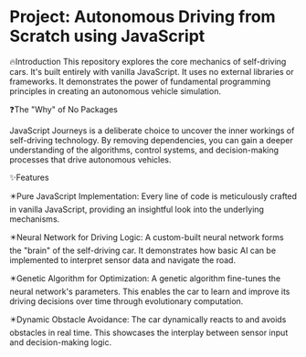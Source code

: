 # Project: Autonomous Driving from Scratch using JavaScript
🔥Introduction
This repository explores the core mechanics of self-driving cars. It's built entirely with vanilla JavaScript. It uses no external libraries or frameworks. It demonstrates the power of fundamental programming principles in creating an autonomous vehicle simulation.

❓The "Why" of No Packages

JavaScript Journeys is a deliberate choice to uncover the inner workings of self-driving technology. 
By removing dependencies, you can gain a deeper understanding of the algorithms, control systems, and decision-making processes that drive autonomous vehicles.

✨Features

✴️Pure JavaScript Implementation: Every line of code is meticulously crafted in vanilla JavaScript, providing an insightful look into the underlying mechanisms.

✴️Neural Network for Driving Logic: A custom-built neural network forms the "brain" of the self-driving car. It demonstrates how basic AI can be implemented to interpret sensor data and navigate the road.

✴️Genetic Algorithm for Optimization: A genetic algorithm fine-tunes the neural network's parameters. This enables the car to learn and improve its driving decisions over time through evolutionary computation.

✴️Dynamic Obstacle Avoidance: The car dynamically reacts to and avoids obstacles in real time. This showcases the interplay between sensor input and decision-making logic.
